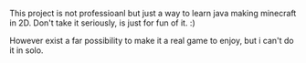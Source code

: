 This project is not professioanl but just a way to learn java making minecraft in 2D. Don't take it seriously, is just for fun of it. :)

However exist a far possibility to make it a real game to enjoy, but i can't do it in solo.
